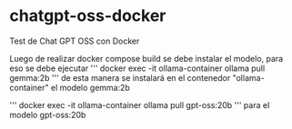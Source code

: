 # chatgpt-oss-docker
Test de Chat GPT OSS con Docker

Luego de realizar docker compose build se debe instalar el modelo, para eso se debe ejecutar
'''
docker exec -it ollama-container ollama pull gemma:2b
'''
de esta manera se instalará en el contenedor "ollama-container" el modelo gemma:2b

'''
docker exec -it ollama-container ollama pull gpt-oss:20b
'''
para el modelo gpt-oss:20b